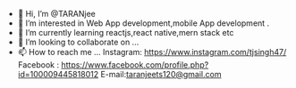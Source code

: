 - 👋 Hi, I’m @TARANjee
- 👀 I’m interested in Web App development,mobile App development .
- 🌱 I’m currently learning reactjs,react native,mern stack etc
- 💞️ I’m looking to collaborate on ...
- 📫 How to reach me ...
  Instagram: https://www.instagram.com/tjsingh47/
  Facebook : https://www.facebook.com/profile.php?id=100009445818012
  E-mail:taranjeets120@gmail.com
<!---
TARANjee/TARANjee is a ✨ special ✨ repository because its `README.md` (this file) appears on your GitHub profile.
You can click the Preview link to take a look at your changes.
--->
